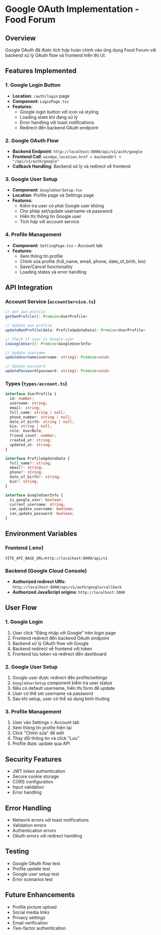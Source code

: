 # Google OAuth Implementation - Food Forum

## Overview

Google OAuth đã được tích hợp hoàn chỉnh vào ứng dụng Food Forum với backend xử lý OAuth flow và frontend hiển thị UI.

## Features Implemented

### 1. Google Login Button

- **Location**: `/auth/login` page
- **Component**: `LoginPage.tsx`
- **Features**:
  - Google login button với icon và styling
  - Loading state khi đang xử lý
  - Error handling với toast notifications
  - Redirect đến backend OAuth endpoint

### 2. Google OAuth Flow

- **Backend Endpoint**: `http://localhost:8000/api/v1/auth/google`
- **Frontend Call**: `window.location.href = backendUrl + "/api/v1/auth/google"`
- **Callback Handling**: Backend xử lý và redirect về frontend

### 3. Google User Setup

- **Component**: `GoogleUserSetup.tsx`
- **Location**: Profile page và Settings page
- **Features**:
  - Kiểm tra user có phải Google user không
  - Cho phép set/update username và password
  - Hiển thị thông tin Google user
  - Tích hợp với account service

### 4. Profile Management

- **Component**: `SettingPage.tsx` - Account tab
- **Features**:
  - Xem thông tin profile
  - Chỉnh sửa profile (full_name, email, phone, date_of_birth, bio)
  - Save/Cancel functionality
  - Loading states và error handling

## API Integration

### Account Service (`accountService.ts`)

```typescript
// Get own profile
getOwnProfile(): Promise<UserProfile>

// Update own profile
updateOwnProfile(data: ProfileUpdateData): Promise<UserProfile>

// Check if user is Google user
isGoogleUser(): Promise<GoogleUserInfo>

// Update username
updateUsername(username: string): Promise<void>

// Update password
updatePassword(password: string): Promise<void>
```

### Types (`types/account.ts`)

```typescript
interface UserProfile {
  id: number;
  username: string;
  email: string;
  full_name: string | null;
  phone_number: string | null;
  date_of_birth: string | null;
  bio: string | null;
  role: UserRole;
  friend_count: number;
  created_at: string;
  updated_at: string;
}

interface ProfileUpdateData {
  full_name?: string;
  email?: string;
  phone?: string;
  date_of_birth?: string;
  bio?: string;
}

interface GoogleUserInfo {
  is_google_user: boolean;
  current_username: string;
  can_update_username: boolean;
  can_update_password: boolean;
}
```

## Environment Variables

### Frontend (.env)

```env
VITE_API_BASE_URL=http://localhost:8000/api/v1
```

### Backend (Google Cloud Console)

- **Authorized redirect URIs**: `http://localhost:8000/api/v1/auth/google/callback`
- **Authorized JavaScript origins**: `http://localhost:3000`

## User Flow

### 1. Google Login

1. User click "Đăng nhập với Google" trên login page
2. Frontend redirect đến backend OAuth endpoint
3. Backend xử lý OAuth flow với Google
4. Backend redirect về frontend với token
5. Frontend lưu token và redirect đến dashboard

### 2. Google User Setup

1. Google user được redirect đến profile/settings
2. `GoogleUserSetup` component kiểm tra user status
3. Nếu có default username, hiển thị form để update
4. User có thể set username và password
5. Sau khi setup, user có thể sử dụng bình thường

### 3. Profile Management

1. User vào Settings > Account tab
2. Xem thông tin profile hiện tại
3. Click "Chỉnh sửa" để edit
4. Thay đổi thông tin và click "Lưu"
5. Profile được update qua API

## Security Features

- JWT token authentication
- Secure cookie storage
- CORS configuration
- Input validation
- Error handling

## Error Handling

- Network errors với toast notifications
- Validation errors
- Authentication errors
- OAuth errors với redirect handling

## Testing

- Google OAuth flow test
- Profile update test
- Google user setup test
- Error scenarios test

## Future Enhancements

- Profile picture upload
- Social media links
- Privacy settings
- Email verification
- Two-factor authentication
